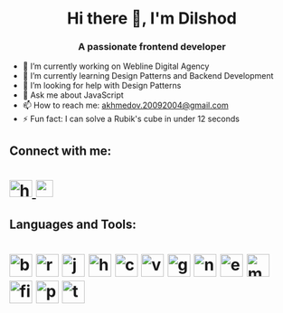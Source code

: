 <h1 align="center">Hi there 👋, I'm Dilshod</h1>

<h3 align="center">A passionate frontend developer</h3>

- 🔭 I’m currently working on Webline Digital Agency
- 🌱 I’m currently learning Design Patterns and Backend Development
- 🤔 I’m looking for help with Design Patterns
- 💬 Ask me about JavaScript
- 📫 How to reach me: akhmedov.20092004@gmail.com
- ⚡ Fun fact: I can solve a Rubik's cube in under 12 seconds

## Connect with me:
<h1>
<a href="https://www.linkedin.com/in/dilshod-akhmedov-70b173195/" target="_blank">
<img src="https://raw.githubusercontent.com/rahuldkjain/github-profile-readme-generator/master/src/images/icons/Social/linked-in-alt.svg" alt="https://www.linkedin.com/in/ozodbek-juraev-201480208/" height="30" width="40"/>
</a>
<a href="https://stackoverflow.com/users/13940514/dilshod-akhmedov
">
<img  src="https://raw.githubusercontent.com/rahuldkjain/github-profile-readme-generator/master/src/images/icons/Social/stack-overflow.svg" height="30" width="30"/>
</a>
</h1>

## Languages and Tools:
<h1>
<img src="https://img.icons8.com/?size=512&id=g9mmSxx3SwAI&format=png" height="40" width="40" alt="bootstrap"/>
<img src="https://img.icons8.com/?size=512&id=NfbyHexzVEDk&format=png" height="40" width="40" alt="reactjs"/>
<img src="https://img.icons8.com/?size=512&id=108784&format=png" height="40" width="40" alt="javascript"/>
<img src="https://img.icons8.com/?size=512&id=20909&format=png" height="40" width="40" alt="html5"/>
<img src="https://img.icons8.com/?size=512&id=21278&format=png" height="40" width="40" alt="css3"/>
<img src="https://img.icons8.com/?size=512&id=eETV3RNHVrWA&format=png" height="40" width="40" alt="vuejs"/>
<img src="https://img.icons8.com/?size=512&id=20906&format=png" height="40" width="40" alt="git"/>
<img src="https://img.icons8.com/?size=512&id=hsPbhkOH4FMe&format=png" height="40" width="40" alt="nodejs"/>
<img src="https://img.icons8.com/?size=512&id=kg46nzoJrmTR&format=png" height="40" width="40" alt="expressjs"/>
<img src="https://img.icons8.com/?size=512&id=74402&format=png" height="40" width="40" alt="mongodb"/>
<img src="https://img.icons8.com/?size=512&id=62452&format=png" height="40" width="40" alt="firebasejs"/>
<img src="https://img.icons8.com/?size=512&id=EPbEfEa7o8CB&format=png" height="40" width="40" alt="postman"/>
<img src="https://img.icons8.com/?size=512&id=CIAZz2CYc6Kc&format=png" height="40" width="40" alt="tailwindcss"/>
</h1>
